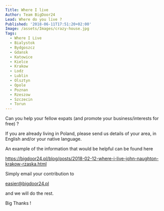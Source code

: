 ```yaml
---
Title: Where I live
Author: Team BigDoor24
Lead: Where do you live ?
Published: '2018-06-11T17:51:20+02:00'
Image: /assets/Images/crazy-house.jpg
Tags:
  - Where I Live
  - Bialystok
  - Bydgoszcz
  - Gdansk
  - Katowice
  - Kielce
  - Krakow
  - Lodz
  - Lublin
  - Olsztyn
  - Opole
  - Poznan
  - Rzeszow
  - Szczecin
  - Torun
---
```

Can you help your fellow expats (and promote your business/interests for free) ?

 If you are already living in Poland, please send us details of your area, in English and/or your native language. 

An example of the information that would be helpful can be found here

https://bigdoor24.pl/blog/posts/2018-02-12-where-i-live-john-naughton-krakow-rzaska.html

Simply email your contribution to

 easier@bigdoor24.pl

 and we will do the rest. 

Big Thanks !
